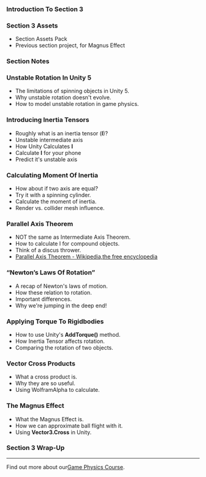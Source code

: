 ### Introduction To Section 3 ###



### Section 3 Assets ###

+ Section Assets Pack
+ Previous section project, for Magnus Effect

### Section Notes ###



### Unstable Rotation In Unity 5 ###

+ The limitations of spinning objects in Unity 5.
+ Why unstable rotation doesn't evolve.
+ How to model unstable rotation in game physics.

### Introducing Inertia Tensors ###

+ Roughly what is an inertia tensor (**I**)?
+ Unstable intermediate axis
+ How Unity Calculates **I**
+ Calculate **I** for your phone
+ Predict it's unstable axis

### Calculating Moment Of Inertia ###

+ How about if two axis are equal?
+ Try it with a spinning cylinder.
+ Calculate the moment of inertia.
+ Render vs. collider mesh influence.

### Parallel Axis Theorem ###

+ NOT the same as Intermediate Axis Theorem.
+ How to calculate I for compound objects.
+ Think of a discus thrower.
+ [Parallel Axis Theorem - Wikipedia,the free encyclopedia](http://en.wikipedia.org/wiki/Parallel_axis_theorem)

### “Newton’s Laws Of Rotation” ###

+ A recap of Newton's laws of motion.
+ How these relation to rotation.
+ Important differences.
+ Why we're jumping in the deep end!

### Applying Torque To Rigidbodies ###

+ How to use Unity's **AddTorque()** method.
+ How Inertia Tensor affects rotation.
+ Comparing the rotation of two objects.

### Vector Cross Products ###

+ What a cross product is.
+ Why they are so useful.
+ Using WolframAlpha to calculate.

### The Magnus Effect ###

+ What the Magnus Effect is.
+ How we can approximate ball flight with it.
+ Using **Vector3.Cross** in Unity.

### Section 3 Wrap-Up ###

---
Find out more about our[Game Physics Course](https://www.udemy.com/gamephysics/?couponCode=GitHubDiscount).
 

